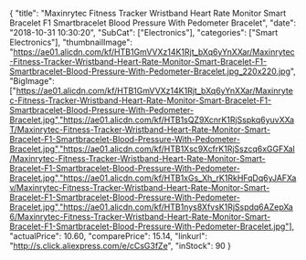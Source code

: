{
	"title": "Maxinrytec Fitness Tracker Wristband Heart Rate Monitor Smart Bracelet F1 Smartbracelet Blood Pressure With Pedometer Bracelet",
	"date": "2018-10-31 10:30:20",
	"SubCat": ["Electronics"],
	"categories": ["Smart Electronics"],
	"thumbnailImage": "https://ae01.alicdn.com/kf/HTB1GmVVXz14K1Rjt_bXq6yYnXXar/Maxinrytec-Fitness-Tracker-Wristband-Heart-Rate-Monitor-Smart-Bracelet-F1-Smartbracelet-Blood-Pressure-With-Pedometer-Bracelet.jpg_220x220.jpg",
	"BigImage": ["https://ae01.alicdn.com/kf/HTB1GmVVXz14K1Rjt_bXq6yYnXXar/Maxinrytec-Fitness-Tracker-Wristband-Heart-Rate-Monitor-Smart-Bracelet-F1-Smartbracelet-Blood-Pressure-With-Pedometer-Bracelet.jpg","https://ae01.alicdn.com/kf/HTB1sQZ9XcnrK1RjSspkq6yuvXXaT/Maxinrytec-Fitness-Tracker-Wristband-Heart-Rate-Monitor-Smart-Bracelet-F1-Smartbracelet-Blood-Pressure-With-Pedometer-Bracelet.jpg","https://ae01.alicdn.com/kf/HTB1Xsc9XcfrK1RjSszcq6xGGFXal/Maxinrytec-Fitness-Tracker-Wristband-Heart-Rate-Monitor-Smart-Bracelet-F1-Smartbracelet-Blood-Pressure-With-Pedometer-Bracelet.jpg","https://ae01.alicdn.com/kf/HTB1xGs_Xh_rK1RkHFqDq6yJAFXav/Maxinrytec-Fitness-Tracker-Wristband-Heart-Rate-Monitor-Smart-Bracelet-F1-Smartbracelet-Blood-Pressure-With-Pedometer-Bracelet.jpg","https://ae01.alicdn.com/kf/HTB1nys8XfvsK1RjSspdq6AZepXa6/Maxinrytec-Fitness-Tracker-Wristband-Heart-Rate-Monitor-Smart-Bracelet-F1-Smartbracelet-Blood-Pressure-With-Pedometer-Bracelet.jpg"],
	"actualPrice": 10.60,
	"comparePrice": 15.14,
	"linkurl": "http://s.click.aliexpress.com/e/cCsG3fZe",
	"inStock": 90
}
